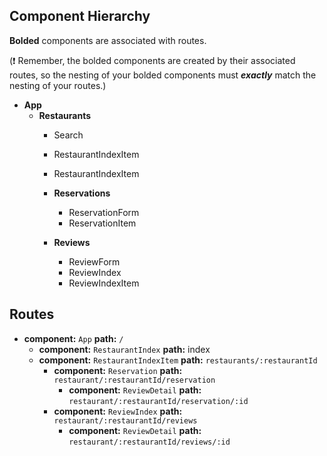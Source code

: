## Component Hierarchy

**Bolded** components are associated with routes.

(:exclamation: Remember, the bolded components are created by their
associated routes, so the nesting of your bolded components must
_**exactly**_ match the nesting of your routes.)

* **App**
  * **Restaurants**
    * Search
    * RestaurantIndexItem
    * RestaurantIndexItem

    * **Reservations**
      * ReservationForm
      * ReservationItem

    * **Reviews**
      * ReviewForm
      * ReviewIndex
      * ReviewIndexItem


## Routes

* **component:** `App` **path:** `/`
  * **component:** `RestaurantIndex` **path:** index
  * **component:** `RestaurantIndexItem` **path:** `restaurants/:restaurantId`
    * **component:** `Reservation` **path:** `restaurant/:restaurantId/reservation`
      * **component:** `ReviewDetail` **path:** `restaurant/:restaurantId/reservation/:id`
    * **component:** `ReviewIndex` **path:** `restaurant/:restaurantId/reviews`
      * **component:** `ReviewDetail` **path:** `restaurant/:restaurantId/reviews/:id`
